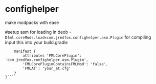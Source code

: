# confighelper
make modpacks with ease

#setup asm
 for loading in deob `-Dfml.coreMods.load=com.jredfox.confighelper.asm.Plugin`
 for compiling input this into your build.gradle
```jar {
    manifest {
        attributes 'FMLCorePlugin': 'com.jredfox.confighelper.asm.Plugin',
        'FMLCorePluginContainsFMLMod': 'false',
	    'FMLAT': 'your_at.cfg'
    }
}````


